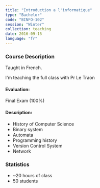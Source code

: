 ```yaml
---
title: "Introduction a l'informatique"
type: "Bachelor"
code: "BINFO-102"
session: "Winter"
collection: teaching
date: 2016-09-15
language: "fr"
---
```


### Course Description

Taught in French.

I'm teaching the full class with Pr Le Traon

#### Evaluation:

Final Exam (100%)

#### Description:

+ History of Computer Science
+ Binary system
+ Automata
+ Programming history
+ Version Control System
+ Network

### Statistics

* ~20 hours of class
*  50 students